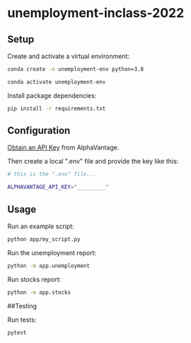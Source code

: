 # unemployment-inclass-2022


## Setup


Create and activate a virtual environment:

```sh
conda create -n unemployment-env python=3.8

conda activate unemployment-env
```

Install package dependencies:

```sh
pip install -r requirements.txt
```

## Configuration


[Obtain an API Key](https://www.alphavantage.co/support/#api-key) from AlphaVantage.

Then create a local ".env" file and provide the key like this:

```sh
# this is the ".env" file...

ALPHAVANTAGE_API_KEY="_________"
```


## Usage

Run an example script:

```sh
python app/my_script.py
```

Run the unemployment report:

```sh
python -m app.unemployment
```

Run stocks report:

```sh
python -m app.stocks
```

##Testing

Run tests:

```sh
pytest
```
